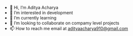 - 👋 Hi, I’m Aditya Acharya
- 👀 I’m interested in development
- 🌱 I’m currently learning 
- 💞️ I’m looking to collaborate on compamy level projects
- 📫 How to reach me email at adityaacharya910@gmail.com
